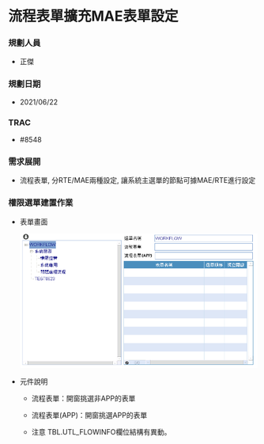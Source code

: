 # 流程表單擴充MAE表單設定

### <div id="user">規劃人員</div>
* 正傑

### <div id="updatedate">規劃日期</div>
* 2021/06/22

### <div id="trac">TRAC</div>
* #8548

### <div id="requirement">需求展開</div>
* 流程表單, 分RTE/MAE兩種設定, 讓系統主選單的節點可據MAE/RTE進行設定

### <duv id="UTL_FLOWINFO">權限選單建置作業</div>
* 表單畫面

    ![](attachment/UTL_FLOWINFO.png)

* 元件說明
    * 流程表單：開窗挑選非APP的表單
    * 流程表單(APP)：開窗挑選APP的表單

    * <ps>注意</ps> TBL.UTL_FLOWINFO欄位結構有異動。